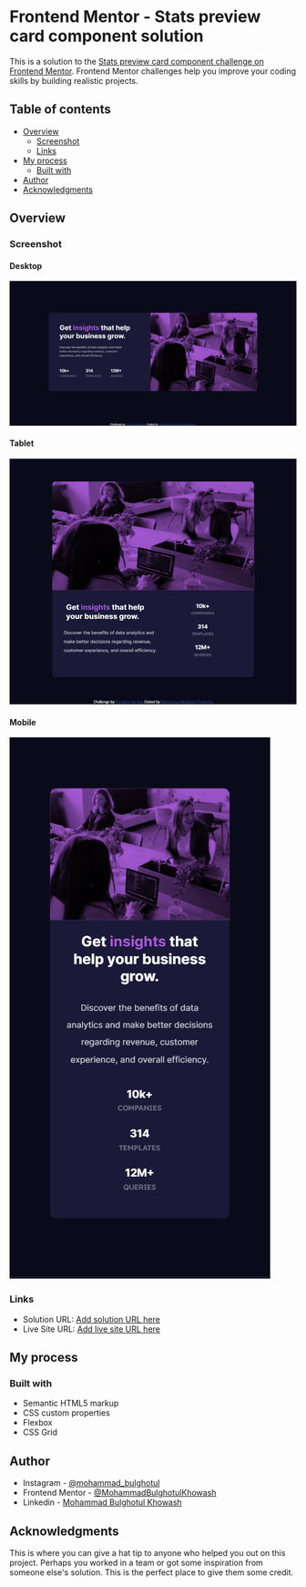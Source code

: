# Frontend Mentor - Stats preview card component solution

This is a solution to the [Stats preview card component challenge on Frontend Mentor](https://www.frontendmentor.io/challenges/stats-preview-card-component-8JqbgoU62). Frontend Mentor challenges help you improve your coding skills by building realistic projects. 

## Table of contents

- [Overview](#overview)
  - [Screenshot](#screenshot)
  - [Links](#links)
- [My process](#my-process)
  - [Built with](#built-with)
- [Author](#author)
- [Acknowledgments](#acknowledgments)

## Overview

### Screenshot

#### Desktop
![Desktop](./images/Desktop.png)

#### Tablet
![Tablet](./images/Tablet.png)

#### Mobile
![Mobile](./images/Mobile.png)

### Links

- Solution URL: [Add solution URL here](https://your-solution-url.com)
- Live Site URL: [Add live site URL here](https://your-live-site-url.com)

## My process

### Built with

- Semantic HTML5 markup
- CSS custom properties
- Flexbox
- CSS Grid

## Author

- Instagram - [@mohammad_bulghotul](https://www.instagram.com/mohammad_bulghotul?igsh=MXB4djU3YXRhejNheA==)
- Frontend Mentor - [@MohammadBulghotulKhowash](https://www.frontendmentor.io/profile/MohammadBulghotulKhowash)
- Linkedin - [Mohammad Bulghotul Khowash](https://www.linkedin.com/in/mohammad-bulghotul-khowash-78773a2a7?utm_source=share&utm_campaign=share_via&utm_content=profile&utm_medium=android_app)

## Acknowledgments

This is where you can give a hat tip to anyone who helped you out on this project. Perhaps you worked in a team or got some inspiration from someone else's solution. This is the perfect place to give them some credit.
